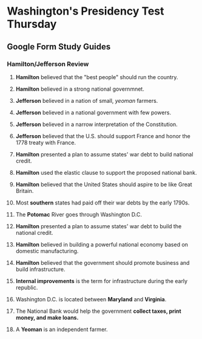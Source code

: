 # Washington's Presidency Test Thursday

## Google Form Study Guides

### Hamilton/Jefferson Review

1. **Hamilton** believed that the "best people" should run the country.

2. **Hamilton** believed in a strong national governmnet.

3. **Jefferson** believed in a nation of small, *yeoman* farmers.

4. **Jefferson** believed in a national government with few powers.

5. **Jefferson** believed in a narrow interpretation of the Constitution.

6. **Jefferson** believed that the U.S. should support France and honor the 1778 treaty with France.

7. **Hamilton** presented a plan to assume states' war debt to build national credit.

8. **Hamilton** used the elastic clause to support the proposed national bank.

9. **Hamilton** believed that the United States should aspire to be like Great Britain.

10. Most **southern** states had paid off their war debts by the early 1790s.

11. The **Potomac** River goes through Washington D.C.

12. **Hamilton** presented a plan to assume states' war debt to build the national credit.

13. **Hamilton** believed in building a powerful national economy based on domestic manufacturing.

14. **Hamilton** believed that the government should promote business and build infrastructure.

15. **Internal improvements** is the term for infrastructure during the early republic.

16. Washington D.C. is located between **Maryland** and **Virginia**.

17. The National Bank would help the government **collect taxes, print money, and make loans.**

18. A **Yeoman** is an independent farmer.